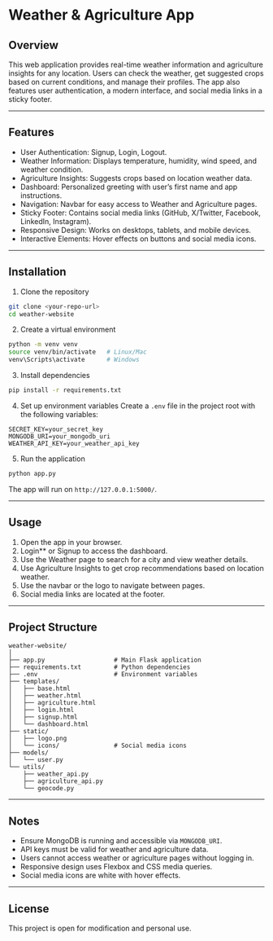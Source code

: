 # Weather & Agriculture App

## Overview
This web application provides real-time weather information and agriculture insights for any location. Users can check the weather, get suggested crops based on current conditions, and manage their profiles. The app also features user authentication, a modern interface, and social media links in a sticky footer.

---

## Features
- User Authentication: Signup, Login, Logout.
- Weather Information: Displays temperature, humidity, wind speed, and weather condition.
- Agriculture Insights: Suggests crops based on location weather data.
- Dashboard: Personalized greeting with user’s first name and app instructions.
- Navigation: Navbar for easy access to Weather and Agriculture pages.
- Sticky Footer: Contains social media links (GitHub, X/Twitter, Facebook, LinkedIn, Instagram).
- Responsive Design: Works on desktops, tablets, and mobile devices.
- Interactive Elements: Hover effects on buttons and social media icons.

---

## Installation

1. Clone the repository 
```bash
git clone <your-repo-url>
cd weather-website
````

2. Create a virtual environment

```bash
python -m venv venv
source venv/bin/activate   # Linux/Mac
venv\Scripts\activate      # Windows
```

3. Install dependencies

```bash
pip install -r requirements.txt
```

4. Set up environment variables
   Create a `.env` file in the project root with the following variables:

```
SECRET_KEY=your_secret_key
MONGODB_URI=your_mongodb_uri
WEATHER_API_KEY=your_weather_api_key
```

5. Run the application

```bash
python app.py
```

The app will run on `http://127.0.0.1:5000/`.

---

## Usage

1. Open the app in your browser.
2. Login** or Signup to access the dashboard.
3. Use the Weather page to search for a city and view weather details.
4. Use Agriculture Insights to get crop recommendations based on location weather.
5. Use the navbar or the logo to navigate between pages.
6. Social media links are located at the footer.

---

## Project Structure

```
weather-website/
│
├── app.py                   # Main Flask application
├── requirements.txt         # Python dependencies
├── .env                     # Environment variables
├── templates/
│   ├── base.html
│   ├── weather.html
│   ├── agriculture.html
│   ├── login.html
│   ├── signup.html
│   └── dashboard.html
├── static/
│   ├── logo.png
│   └── icons/               # Social media icons
├── models/
│   └── user.py
└── utils/
    ├── weather_api.py
    ├── agriculture_api.py
    └── geocode.py
```

---

## Notes

* Ensure MongoDB is running and accessible via `MONGODB_URI`.
* API keys must be valid for weather and agriculture data.
* Users cannot access weather or agriculture pages without logging in.
* Responsive design uses Flexbox and CSS media queries.
* Social media icons are white with hover effects.

---

## License

This project is open for modification and personal use.